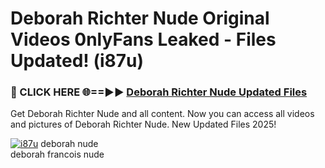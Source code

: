 # Deborah Richter Nude Original Videos 0nlyFans Leaked - Files Updated! (i87u)

<h3>🔴 CLICK HERE 🌐==►► <a href="https://tinyurl.com/4mcuefdz" rel="nofollow">Deborah Richter Nude Updated Files</a></h3>

Get Deborah Richter Nude and all content. Now you can access all videos and pictures of Deborah Richter Nude. New Updated Files 2025!

[![i87u](https://i.imgur.com/StAQSOY.gif)](https://tinyurl.com/4mcuefdz)
deborah nude<br>
deborah francois nude